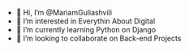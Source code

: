 - 👋 Hi, I’m @MariamGuliashvili
- 👀 I’m interested in Everythin About Digital 
- 🌱 I’m currently learning Python on Django
- 💞️ I’m looking to collaborate on Back-end Projects
  

<!---
MariamGuliashvili/MariamGuliashvili is a ✨ special ✨ repository because its `README.md` (this file) appears on your GitHub profile.
You can click the Preview link to take a look at your changes.
--->
